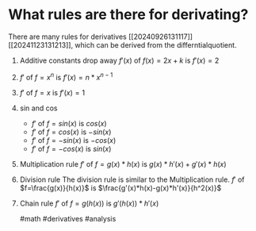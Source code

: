 # What rules are there for derivating? 
There are many rules for derivatives [[20240926131117]] [[20241123131213]], which can be derived from the differntialquotient. 
1. Additive constants drop away $f'(x)$ of $f(x)=2x+k$ is $f'(x)=2$
2. $f'$ of $f=x^n$ is $f'(x)=n*x^{n-1}$
3. $f'$ of $f=x$ is $f'(x)=1$
4. sin and cos
    - $f'$ of $f=sin(x)$ is $cos(x)$
    - $f'$ of $f=cos(x)$ is $-sin(x)$
    - $f'$ of $f = -sin(x)$ is $-cos(x)$
    - $f'$ of $f=-cos(x)$ is $sin(x)$
5. Multiplication rule
       $f'$ of $f=g(x)*h(x)$ is $g(x)*h'(x)+g'(x)*h(x)$

6. Division rule
   The division rule is similar to the Multiplication rule.
   $f'$ of $f=\frac{g(x)}{h(x)}$ is $\frac{g'(x)*h(x)-g(x)*h'(x)}{h^2(x)}$

7. Chain rule
   $f'$ of $f=g(h(x))$ is $g'(h(x))*h'(x)$

   #math #derivatives #analysis
